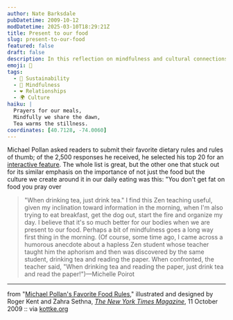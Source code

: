 ```yaml
---
author: Nate Barksdale
pubDatetime: 2009-10-12
modDatetime: 2025-03-10T18:29:21Z
title: Present to our food
slug: present-to-our-food
featured: false
draft: false
description: In this reflection on mindfulness and cultural connections to food, the importance of being present while eating is highlighted through wise teachings and personal anecdotes.
emoji: 🍵
tags:
  - 🌱 Sustainability
  - 🙏 Mindfulness
  - ❤️ Relationships
  - 🌍 Culture
haiku: |
  Prayers for our meals,  
  Mindfully we share the dawn,  
  Tea warms the stillness.
coordinates: [40.7128, -74.0060]
---
```


Michael Pollan asked readers to submit their favorite dietary rules and rules of thumb; of the 2,500 responses he received, he selected his top 20 for an [interactive feature](http://www.nytimes.com/interactive/2009/10/11/magazine/20091011-foodrules.html). The whole list is great, but the other one that stuck out for its similar emphasis on the importance of not just the food but the culture we create around it in our daily eating was this: "You don't get fat on food you pray over

> "When drinking tea, just drink tea." I find this Zen teaching useful, given my inclination toward information in the morning, when I'm also trying to eat breakfast, get the dog out, start the fire and organize my day. I believe that it's so much better for our bodies when we are present to our food. Perhaps a bit of mindfulness goes a long way first thing in the morning. (Of course, some time ago, I came across a humorous anecdote about a hapless Zen student whose teacher taught him the aphorism and then was discovered by the same student, drinking tea and reading the paper. When confronted, the teacher said, "When drinking tea and reading the paper, just drink tea and read the paper!")—Michelle Poirot

---

from "[Michael Pollan's Favorite Food Rules](http://www.nytimes.com/interactive/2009/10/11/magazine/20091011-foodrules.html)," illustrated and designed by Roger Kent and Zahra Sethna, [_The New York Times Magazine_](http://www.nytimes.com/interactive/2009/10/11/magazine/20091011-foodrules.html), 11 October 2009 :: via [kottke.org](http://kottke.org/09/10/michael-pollans-food-rules)
